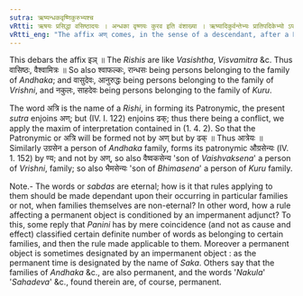 ```yaml
---
sutra: ऋष्यन्धकवृष्णिकुरुभ्यश्च
vRtti: ऋषयः प्रसिद्धा वसिष्ठादयः । अन्धका वृष्णयः कुरव इति वंशाख्या । ऋष्यादिकुर्वन्तेभ्यः प्रातिपदिकेभ्यो ऽपत्ये ऽणप्रत्ययो भवती, ञोऽपवादः ॥
vRtti_eng: "The affix अण् comes, in the sense of a descendant, after a Nominal-stem denoting the name of a _Rishi_, or the name of a person of the family of _Andhaka_, _Vrishni_, and _Kuru_."
---
```

This debars the affix इञ् ॥ The _Rishis_ are like _Vasishtha_, _Visvamitra_ &c. Thus वासिष्ठः, वैश्वामित्रः ॥ So also श्वाफल्कः, रान्धसः being persons belonging to the family of _Andhaka_; and वासुदेवः, आनुरुद्धः being persons belonging to the family of _Vrishni_, and नकुलः, साहदेवः being persons belonging to the family of _Kuru_.

The word अत्रि is the name of a _Rishi_, in forming its Patronymic, the present _sutra_ enjoins अण्; but (IV. I. 122) enjoins ढक्; thus there being a conflict, we apply the maxim of interpretation contained in (1. 4. 2). So that the Patronymic or अत्रि will be formed not by अण् but by ढक् ॥ Thus आत्रेयः ॥ Similarly उग्रसेन a person of _Andhaka_ family, forms its patronymic औग्रसेन्यः (IV. 1. 152) by ण्य; and not by अण्, so also वैष्वकसेन्य 'son of _Vaishvaksena_' a person of _Vrishni_, family; so also भैमसेन्यः 'son of _Bhimasena_' a person of _Kuru_ family.

Note.- The words or _sabdas_ are eternal; how is it that rules applying to them should be made dependant upon their occurring in particular families or not, when families themselves are non-eternal? In other word, how a rule affecting a permanent object is conditioned by an impermanent adjunct? To this, some reply that _Panini_ has by mere coincidence (and not as cause and effect) classified certain definite number of words as belonging to certain families, and then the rule made applicable to them. Moreover a permanent object is sometimes designated by an impermanent object : as the permanent time is designated by the name of _Saka_. Others say that the families of _Andhaka_ &c., are also permanent, and the words '_Nakula_' '_Sahadeva_' &c., found therein are, of course, permanent.
